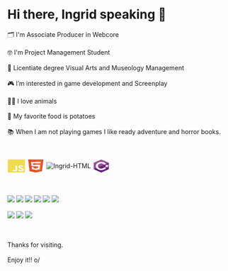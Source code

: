 <h1> 
  Hi there, Ingrid speaking 👋  
</h1>
  
  

  
 
 🗂️ I'm Associate Producer in Webcore
 <br><br>
 🤓 I'm Project Management Student
  <br> <br>
 🎨 Licentiate degree Visual Arts and Museology Management 
  <br> <br>
 🎮 I’m interested in game development and Screenplay
  <br> <br>
 🐶🐮 I love animals
  <br> <br>
  🍟 My favorite food is potatoes
  <br> <br>
 📚 When I am not playing games I like ready adventure and horror books.

   <br>
   <br>
  
<div>
  <img align="center" alt="Ingrid-Js" height="30" width="40" src="https://raw.githubusercontent.com/devicons/devicon/master/icons/javascript/javascript-plain.svg">
    <img align="center" alt="Ingrid-HTML" height="30" width="40" src="https://raw.githubusercontent.com/devicons/devicon/master/icons/html5/html5-original.svg">
<img align="center" alt="Ingrid-HTML" height="30" width="40"  src="https://img.shields.io/badge/CSS-239120?&style=for-the-badge&logo=css3&logoColor=white">
  <img align="center" alt="Ingrid-Csharp" height="30" width="40" src="https://raw.githubusercontent.com/devicons/devicon/master/icons/csharp/csharp-original.svg">
</div>

 <br>
 <br>
 <br>

   
 <div>
  <a href="https://discord.gg/Inse#1916" target="_blank"><img src="https://img.shields.io/badge/Discord-7289DA?style=for-the-badge&logo=discord&logoColor=white" target="_blank"></a> 
  <a href ="mailto:inseostan@gmail.com"><img src="https://img.shields.io/badge/Gmail-D14836?style=for-the-badge&logo=gmail&logoColor=white"></a>
  <a href="https://www.linkedin.com/in/ingrid-ostan/" target="_blank"><img src="https://img.shields.io/badge/-LinkedIn-%230077B5?style=for-the-badge&logo=linkedin&logoColor=white" target="_blank"></a> 
  <a href ="https://inseotn.itch.io/"><img src="https://img.shields.io/badge/Itch.io-FA5C5C?style=for-the-badge&logo=itch.io&logoColor=white"></a>
  <a href="https://visitavirtualiff.com/"><img src="https://img.shields.io/badge/Unity-100000?style=for-the-badge&logo=unity&logoColor=white"></a>
    <a href ="https://www.behance.net/IngridOtn"><img src="https://aleen42.github.io/badges/src/behance.svg"></a>
 </div>

 
 <br>
 
 <div>
 <img src="https://aleen42.github.io/badges/src/photoshop.svg">
 <img src="https://aleen42.github.io/badges/src/illustrator.svg">
 <img src="https://aleen42.github.io/badges/src/dreamweaver.svg">
</div>

 
 <br> <br>
 Thanks for visiting.
 <br> <br>
 Enjoy it!! o/

